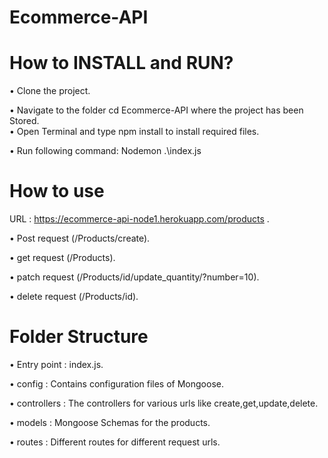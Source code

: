 # Ecommerce-API

# How to INSTALL and RUN?

• Clone the project.

• Navigate to the folder cd Ecommerce-API where the project has been Stored.                                                                                            
• Open Terminal and type npm install to install required files.

• Run following command: Nodemon .\index.js

# How to use 

URL : https://ecommerce-api-node1.herokuapp.com/products .

• Post request (/Products/create).

• get request (/Products).

• patch request (/Products/id/update_quantity/?number=10).

• delete request (/Products/id).

# Folder Structure

• Entry point : index.js.

• config : Contains configuration files of Mongoose.

• controllers : The controllers for various urls like create,get,update,delete.

• models : Mongoose Schemas for the products.

• routes : Different routes for different request urls.
